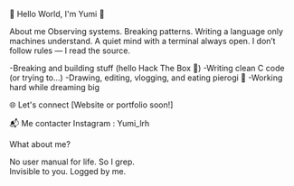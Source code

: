  🌸 Hello World, I'm Yumi 🌸

  About me 
Observing systems. Breaking patterns. Writing a language only machines understand.
A quiet mind with a terminal always open.
I don’t follow rules — I read the source.

-Breaking and building stuff (hello Hack The Box 👾)
-Writing clean C code (or trying to…)
-Drawing, editing, vlogging, and eating pierogi 🥟
-Working hard while dreaming big

   🌐 Let's connect
[Website or portfolio soon!]


📬 Me contacter 
Instagram : Yumi_lrh


  What about me?
  
No user manual for life. So I grep.  
Invisible to you. Logged by me.
